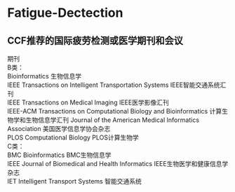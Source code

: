 # Fatigue-Dectection
## CCF推荐的国际疲劳检测或医学期刊和会议
期刊  
B类：  
Bioinformatics 生物信息学  
IEEE Transactions on Intelligent Transportation Systems IEEE智能交通系统汇刊  
IEEE Transactions on Medical Imaging IEEE医学影像汇刊  
IEEE-ACM Transactions on Computational Biology and Bioinformatics 计算生物学和生物信息学汇刊
Journal of the American Medical Informatics Association 美国医学信息学协会杂志  
PLOS Computational Biology PLOS计算生物学  
C类：  
BMC Bioinformatics BMC生物信息学  
IEEE Journal of Biomedical and Health Informatics IEEE生物医学和健康信息学杂志  
IET Intelligent Transport Systems 智能交通系统  






